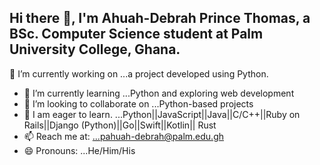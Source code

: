 ## Hi there 👋, I'm Ahuah-Debrah Prince Thomas, a BSc. Computer Science student at Palm University College, Ghana.

🔭 I’m currently working on ...a project developed using Python.
- 🌱 I’m currently learning ...Python and exploring web development
- 👯 I’m looking to collaborate on ...Python-based projects
- 🤔 I am eager to learn. ...Python||JavaScript||Java||C/C++||Ruby on Rails||Django (Python)||Go||Swift||Kotlin|| Rust
- 📫 Reach me at: ...pahuah-debrah@palm.edu.gh
- 😄 Pronouns: ...He/Him/His

<!--
**QuofiOBrien/quofiobrien** is a ✨ _special_ ✨ repository because its `README.md` (this file) appears on your GitHub profile.

Here are some ideas to get you started:

- 

-->
